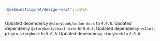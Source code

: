 ```yaml
---
'@arbeidstilsynet/design-react': patch
---
```


Updated dependency `@storybook/addon-docs` to `9.0.8`.
Updated dependency `@storybook/react-vite` to `9.0.8`.
Updated dependency `eslint-plugin-storybook` to `9.0.8`.
Updated dependency `storybook` to `9.0.8`.
